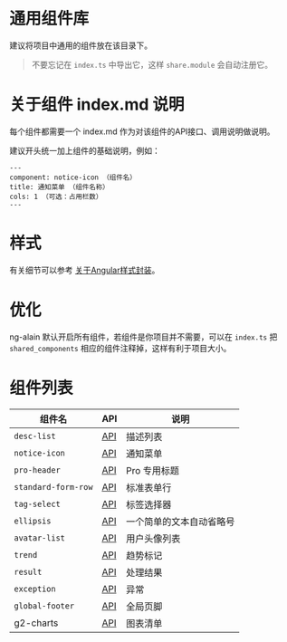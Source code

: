 # 通用组件库

建议将项目中通用的组件放在该目录下。

> 不要忘记在 `index.ts` 中导出它，这样 `share.module` 会自动注册它。

# 关于组件 index.md 说明

每个组件都需要一个 index.md 作为对该组件的API接口、调用说明做说明。

建议开头统一加上组件的基础说明，例如：

```
---
component: notice-icon （组件名）
title: 通知菜单 （组件名称）
cols: 1 （可选：占用栏数）
---
```

# 样式

有关细节可以参考 [关于Angular样式封装](https://zhuanlan.zhihu.com/p/31235358)。

# 优化

ng-alain 默认开启所有组件，若组件是你项目并不需要，可以在 `index.ts` 把 `shared_components` 相应的组件注释掉，这样有利于项目大小。

# 组件列表

组件名 | API | 说明
----|------|------
`desc-list` | [API](./desc-list/index.md) | 描述列表
`notice-icon` | [API](./notice-icon/index.md) | 通知菜单
`pro-header` | [API](./pro-header/index.md) | Pro 专用标题
`standard-form-row` | [API](./standard-form-row/index.md) | 标准表单行
`tag-select` | [API](./tag-select/index.md) | 标签选择器
`ellipsis` | [API](./ellipsis/index.md) | 一个简单的文本自动省略号
`avatar-list` | [API](./avatar-list/index.md) | 用户头像列表
`trend` | [API](./trend/index.md) | 趋势标记
`result` | [API](./result/index.md) | 处理结果
`exception` | [API](./exception/index.md) | 异常
`global-footer` | [API](./global-footer/index.md) | 全局页脚
g2-charts | [API](./charts/index.md) | 图表清单

